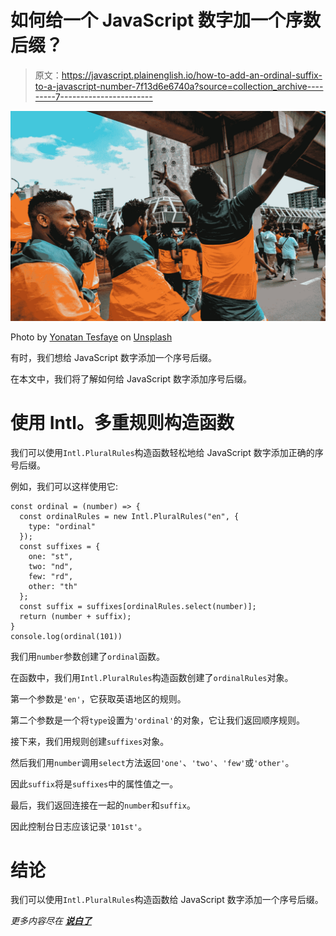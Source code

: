# 如何给一个 JavaScript 数字加一个序数后缀？

> 原文：<https://javascript.plainenglish.io/how-to-add-an-ordinal-suffix-to-a-javascript-number-7f13d6e6740a?source=collection_archive---------7----------------------->

![](img/8e9eb1bbd8a978ec769bd334d3cbf06f.png)

Photo by [Yonatan Tesfaye](https://unsplash.com/@ytetbyflex?utm_source=medium&utm_medium=referral) on [Unsplash](https://unsplash.com?utm_source=medium&utm_medium=referral)

有时，我们想给 JavaScript 数字添加一个序号后缀。

在本文中，我们将了解如何给 JavaScript 数字添加序号后缀。

# 使用 Intl。多重规则构造函数

我们可以使用`Intl.PluralRules`构造函数轻松地给 JavaScript 数字添加正确的序号后缀。

例如，我们可以这样使用它:

```
const ordinal = (number) => {
  const ordinalRules = new Intl.PluralRules("en", {
    type: "ordinal"
  });
  const suffixes = {
    one: "st",
    two: "nd",
    few: "rd",
    other: "th"
  };
  const suffix = suffixes[ordinalRules.select(number)];
  return (number + suffix);
}
console.log(ordinal(101))
```

我们用`number`参数创建了`ordinal`函数。

在函数中，我们用`Intl.PluralRules`构造函数创建了`ordinalRules`对象。

第一个参数是`'en'`，它获取英语地区的规则。

第二个参数是一个将`type`设置为`'ordinal'`的对象，它让我们返回顺序规则。

接下来，我们用规则创建`suffixes`对象。

然后我们用`number`调用`select`方法返回`'one'`、`'two'`、`'few'`或`'other'`。

因此`suffix`将是`suffixes`中的属性值之一。

最后，我们返回连接在一起的`number`和`suffix`。

因此控制台日志应该记录`'101st'`。

# 结论

我们可以使用`Intl.PluralRules`构造函数给 JavaScript 数字添加一个序号后缀。

*更多内容尽在* [***说白了***](http://plainenglish.io)